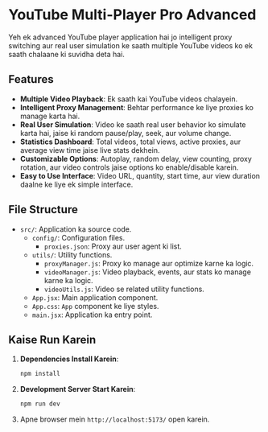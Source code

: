 # YouTube Multi-Player Pro Advanced

Yeh ek advanced YouTube player application hai jo intelligent proxy switching aur real user simulation ke saath multiple YouTube videos ko ek saath chalaane ki suvidha deta hai.

## Features

* **Multiple Video Playback**: Ek saath kai YouTube videos chalayein.
* **Intelligent Proxy Management**: Behtar performance ke liye proxies ko manage karta hai.
* **Real User Simulation**: Video ke saath real user behavior ko simulate karta hai, jaise ki random pause/play, seek, aur volume change.
* **Statistics Dashboard**: Total videos, total views, active proxies, aur average view time jaise live stats dekhein.
* **Customizable Options**: Autoplay, random delay, view counting, proxy rotation, aur video controls jaise options ko enable/disable karein.
* **Easy to Use Interface**: Video URL, quantity, start time, aur view duration daalne ke liye ek simple interface.

## File Structure

-   `src/`: Application ka source code.
    -   `config/`: Configuration files.
        -   `proxies.json`: Proxy aur user agent ki list.
    -   `utils/`: Utility functions.
        -   `proxyManager.js`: Proxy ko manage aur optimize karne ka logic.
        -   `videoManager.js`: Video playback, events, aur stats ko manage karne ka logic.
        -   `videoUtils.js`: Video se related utility functions.
    -   `App.jsx`: Main application component.
    -   `App.css`: `App` component ke liye styles.
    -   `main.jsx`: Application ka entry point.

## Kaise Run Karein

1.  **Dependencies Install Karein**:
    ```bash
    npm install
    ```

2.  **Development Server Start Karein**:
    ```bash
    npm run dev
    ```

3.  Apne browser mein `http://localhost:5173/` open karein.